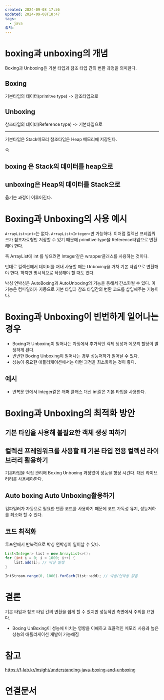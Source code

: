 ```yaml
---
created: 2024-09-08 17:56
updated: 2024-09-08T18:47
tags:
  - java
출처: 
---
```

# boxing과 unboxing의 개념
Boxing과 Unboxing은 기본 타입과 참조 타입 간의 변환 과정을 의미한다. 

## Boxing
기본타입의 데이터(primitve type) -> 참조타입으로

## Unboxing
참조타입의 데이터(Reference type) -> 기본타입으로

---
기본타입은 Stack메모리 참조타입은 Heap 메모리에 저장된다. 

즉
## boxing 은 Stack의 데이터를 heap으로

## unboxing은 Heap의 데이터를 Stack으로
옮기는 과정이 이루어진다. 

# Boxing과 Unboxing의 사용 예시
`ArrayList<int>`는 없다.
`ArrayList<Integer>`만 가능하다.
이처럼 컬렉션 프레임워크가 참조자료형만 저장할 수 있기 때문에 primitive type을 Reference타입으로 변환해야 한다.

즉 ArrayList에 int 를 넣으려면 Integer같은 wrapper클래스를 사용하는 것이다. 

반대로 컬렉션에서 데이터를 꺼내 사용할 때는 Unboxing을 거쳐 기본 타입으로 변환해야 한다.
하지만 명시적으로 작성해야 할 때도 있다.


박싱 언박싱은 AutoBoxing과 AutoUnboxing의 기능을 통해서 간소화될 수 있다. 
이 기능은 컴파일러가 자동으로 기본 타입과 참조 타입간의 변환 코드를 삽입해주는 기능이다.


# Boxing과 Unboxing이 빈번하게 일어나는 경우
- Boxing과 Unboxing이 일어나는 과정에서 추가적인 객체 생성과 메모리 할당이 발생하게 된다. 
- 빈번한 Boxing Unboxing이 일어나는 경우 성능저하가  일어날 수 있다.
- 성능이 중요한 애플리케이션에서는 이런 과정을 최소화하는 것이 좋다.

## 예시
- 반복문 안에서 Integer같은 래퍼 클래스 대신 int같은 기본 타입을 사용한다.


# Boxing과 Unboxing의 최적화 방안
## 기본 타입을 사용해 불필요한 객체 생성 피하기
## 컬렉션 프레임워크를 사용할 때 기본 타입 전용 컬렉션 라이브러리 활용하기
기본타입을 직접 관리해 Boxing Unboxing 과정없이 성능을 향상 시킨다. 대신 라이브러리를 사용해야한다.
## Auto boxing Auto Unboxing활용하기
컴파일러가 자동으로 필요한 변환 코드를 사용하기 때문에 코드 가독성 유지, 성능저하를 최소화 할 수 있다.

## 코드 최적화
루프안에서 반복적으로 박싱 언박싱이 일어날 수 있다.

``` java
List<Integer> list = new ArrayList<>();
for (int i = 0; i < 1000; i++) {
    list.add(i); // 박싱 발생
}

```

```java
IntStream.range(0, 1000).forEach(list::add); // 박싱/언박싱 없음

```


# 결론
기본 타입과 참조 타입 간의 변환을 쉽게 할 수 있지만 성능적인 측면에서 주의를 요한다.
- Boxing UnBoxing이 성능에 미치는 영향을 이해하고 효율적인 메모리 사용과 높은 성능의 애플리케이션 개발이 가능해짐


# 참고
https://f-lab.kr/insight/understanding-java-boxing-and-unboxing

# 연결문서